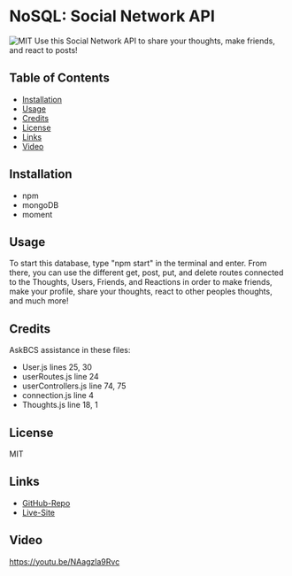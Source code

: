 # NoSQL: Social Network API
![MIT](https://img.shields.io/badge/License-MIT-yellow.svg)
Use this Social Network API to share your thoughts, make friends, and react to posts!


## Table of Contents
- [Installation](#installation)
- [Usage](#usage)
- [Credits](#credits)
- [License](#license)
- [Links](#links)
- [Video](#video)


## Installation
- npm
- mongoDB
- moment


## Usage
To start this database, type "npm start" in the terminal and enter. From there, you can use the different get, post, put, and delete routes connected to the Thoughts, Users, Friends, and Reactions in order to make friends, make your profile, share your thoughts, react to other peoples thoughts, and much more!


## Credits
AskBCS assistance in these files:
- User.js lines 25, 30
- userRoutes.js line 24
- userControllers.js line 74, 75
- connection.js line 4
- Thoughts.js line 18, 1



## License
MIT


## Links
- [GitHub-Repo](https://github.com/alexiskeet/NoSQL-Social-Network.git)
- [Live-Site](N/A)


## Video
https://youtu.be/NAagzla9Rvc

